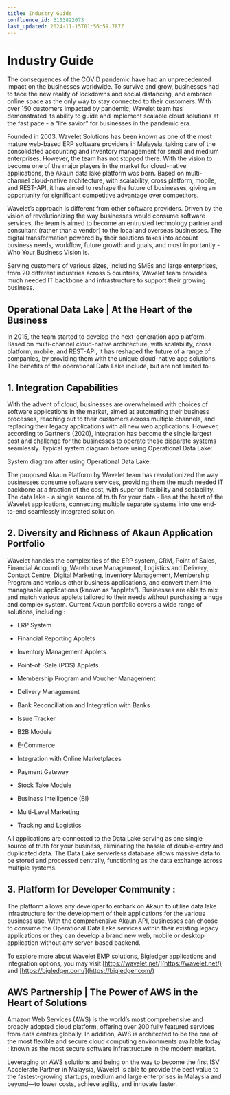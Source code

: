 ```yaml
---
title: Industry Guide
confluence_id: 3153822073
last_updated: 2024-11-15T01:56:59.787Z
---
```


# Industry Guide

The consequences of the COVID pandemic have had an unprecedented impact on the businesses worldwide. To survive and grow, businesses had to face the new reality of lockdowns and social distancing, and embrace online space as the only way to stay connected to their customers. With over 150 customers impacted by pandemic, Wavelet team has demonstrated its ability to guide and implement scalable cloud solutions at the fast pace - a &ldquo;life savior&rdquo; for businesses in the pandemic era.

Founded in 2003, Wavelet Solutions has been known as one of the most mature web-based ERP software providers in Malaysia, taking care of the consolidated accounting and inventory management for small and medium enterprises. However, the team has not stopped there. With the vision to become one of the major players in the market for cloud-native applications, the Akaun data lake platform was born. Based on multi-channel cloud-native architecture, with scalability, cross platform, mobile, and REST-API, it has aimed to reshape the future of businesses, giving an opportunity for significant competitive advantage over competitors.

Wavelet&rsquo;s approach is different from other software providers. Driven by the vision of revolutionizing the way businesses would consume software services, the team is aimed to become an entrusted technology partner and consultant (rather than a vendor) to the local and overseas businesses. The digital transformation powered by their solutions takes into account business needs, workflow, future growth and goals, and most importantly - Who Your Business Vision is.

Serving customers of various sizes, including SMEs and large enterprises, from 20 different industries across 5 countries, Wavelet team provides much needed IT backbone and infrastructure to support their growing business.

## Operational Data Lake | At the Heart of the Business﻿
In 2015, the team started to develop the next-generation app platform. Based on multi-channel cloud-native architecture, with scalability, cross platform, mobile, and REST-API, it has reshaped the future of a range of companies, by providing them with the unique cloud-native app solutions. The benefits of the operational Data Lake include, but are not limited to :

## 1. Integration Capabilities﻿
With the advent of cloud, businesses are overwhelmed with choices of software applications in the market, aimed at automating their business processes, reaching out to their customers across multiple channels, and replacing their legacy applications with all new web applications. However, according to Gartner&rsquo;s (2020), integration has become the single largest cost and challenge for the businesses to operate these disparate systems seamlessly. Typical system diagram before using Operational Data Lake:

System diagram after using Operational Data Lake:

The proposed Akaun Platform by Wavelet team has revolutionized the way businesses consume software services, providing them the much needed IT backbone at a fraction of the cost, with superior flexibility and scalability. The data lake - a single source of truth for your data - lies at the heart of the Wavelet applications, connecting multiple separate systems into one end-to-end seamlessly integrated solution.

## 2. Diversity and Richness of Akaun Application Portfolio﻿
Wavelet handles the complexities of the ERP system, CRM, Point of Sales, Financial Accounting, Warehouse Management, Logistics and Delivery, Contact Centre, Digital Marketing, Inventory Management, Membership Program and various other business applications, and convert them into manageable applications (known as &ldquo;applets&rdquo;). Businesses are able to mix and match various applets tailored to their needs without purchasing a huge and complex system. Current Akaun portfolio covers a wide range of solutions, including :

- ERP System

- Financial Reporting Applets

- Inventory Management Applets

- Point-of -Sale (POS) Applets

- Membership Program and Voucher Management

- Delivery Management

- Bank Reconciliation and Integration with Banks

- Issue Tracker

- B2B Module

- E-Commerce

- Integration with Online Marketplaces

- Payment Gateway

- Stock Take Module

- Business Intelligence (BI)

- Multi-Level Marketing

- Tracking and Logistics

All applications are connected to the Data Lake serving as one single source of truth for your business, eliminating the hassle of double-entry and duplicated data. The Data Lake serverless database allows massive data to be stored and processed centrally, functioning as the data exchange across multiple systems.

## 3. Platform for Developer Community :﻿
The platform allows any developer to embark on Akaun to utilise data lake infrastructure for the development of their applications for the various business use. With the comprehensive Akaun API, businesses can choose to consume the Operational Data Lake services within their existing legacy applications or they can develop a brand new web, mobile or desktop application without any server-based backend.

To explore more about Wavelet EMP solutions, Bigledger applications and integration options, you may visit [https://wavelet.net/](https://wavelet.net/)  and [https://bigledger.com/](https://bigledger.com/) 

## AWS Partnership | The Power of AWS in the Heart of Solutions﻿
Amazon Web Services (AWS) is the world&rsquo;s most comprehensive and broadly adopted cloud platform, offering over 200 fully featured services from data centers globally. In addition, AWS is architected to be the one of the most flexible and secure cloud computing environments available today : known as the most secure software infrastructure in the modern market.

Leveraging on AWS solutions and being on the way to become the first ISV Accelerate Partner in Malaysia, Wavelet is able to provide the best value to the fastest-growing startups, medium and large enterprises in Malaysia and beyond&mdash;to lower costs, achieve agility, and innovate faster.
